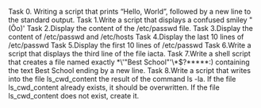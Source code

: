 Task 0. Writing a script that prints “Hello, World”, followed by a new line to the standard output.
Task 1.Write a script that displays a confused smiley "(Ôo)'
Task 2.Display the content of the /etc/passwd file.
Task 3.Display the content of /etc/passwd and /etc/hosts
Task 4.Display the last 10 lines of /etc/passwd
Task 5.Display the first 10 lines of /etc/passwd
Task 6.Write a script that displays the third line of the file iacta.
Task 7.Write a shell script that creates a file named exactly \*\\'"Best School"\'\\*$\?\*\*\*\*\*:) containing the text Best School ending by a new line.
Task 8.Write a script that writes into the file ls_cwd_content the result of the command ls -la. If the file ls_cwd_content already exists, it should be overwritten. If the file ls_cwd_content does not exist, create it.

